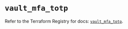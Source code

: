 # `vault_mfa_totp`

Refer to the Terraform Registry for docs: [`vault_mfa_totp`](https://registry.terraform.io/providers/hashicorp/vault/4.2.0/docs/resources/mfa_totp).
